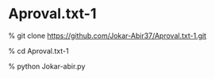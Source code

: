 # Aproval.txt-1
% git clone https://github.com/Jokar-Abir37/Aproval.txt-1.git

% cd Aproval.txt-1

% python Jokar-abir.py
